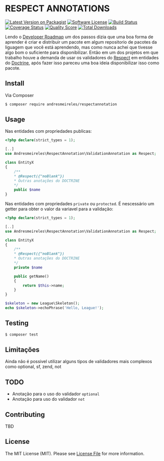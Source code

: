 # RESPECT ANNOTATIONS

[![Latest Version on Packagist][ico-version]][link-packagist]
[![Software License][ico-license]](LICENSE.md)
[![Build Status][ico-travis]][link-travis]
[![Coverage Status][ico-scrutinizer]][link-scrutinizer]
[![Quality Score][ico-code-quality]][link-code-quality]
[![Total Downloads][ico-downloads]][link-downloads]

Lendo o [Developer Roadmap][dev-roadmap] um dos passos dizia que uma boa forma de aprender é criar e distribuir um pacote em algum repositorio 
de pacotes da liguagem que você está aprendendo, mas como nunca achei que tivesse algo bom o suficiente para disponibilizar. Então em um dos 
projetos em que trabalho houve a demanda de usar os validadores do [Respect][respect-validation] em entidades do [Doctrine][doctrine], após 
fazer isso pareceu uma boa ideia disponibilizar isso como pacote.

## Install

Via Composer

``` bash
$ composer require andresmeireles/respectannotation
```

## Usage

Nas entidades com propriedades publicas:

``` php
<?php declare(strict_types = 1);

[..]
use Andresmeireles\RespectAnnotation\ValidationAnnotation as Respect;

class EntityX
{
    /**
    * @Respect({"noBlank"})
    * Outras anotações do DOCTRINE
    */
    public $name
}


```

Nas entidades com propriedades `private` ou `protected`. É nescessário um getter para obter o valor da variavel para a validação:

``` php
<?php declare(strict_types = 1);

[..]
use Andresmeireles\RespectAnnotation\ValidationAnnotation as Respect;

class EntityX
{
    /**
    * @Respect({"noBlank"})
    * Outras anotações do DOCTRINE
    */
    private $name

    public getName()
    {
        return $this->name;
    }
}


```

``` php
$skeleton = new League\Skeleton();
echo $skeleton->echoPhrase('Hello, League!');
```

## Testing

``` bash
$ composer test
```

## Limitações

Ainda não é possivel utilizar alguns tipos de validadores mais complexos como optional, 
sf, zend, not
## TODO

- Anotação para o uso do validador `optional`
- Anotação para uso do validador `not`

## Contributing

TBD

<!-- Please see [CONTRIBUTING](CONTRIBUTING.md) and [CODE_OF_CONDUCT](CODE_OF_CONDUCT.md) for details. -->

## License

The MIT License (MIT). Please see [License File](LICENSE.md) for more information.

[ico-version]: https://img.shields.io/packagist/v/:vendor/:package_name.svg?style=flat-square
[ico-license]: https://img.shields.io/badge/license-MIT-brightgreen.svg?style=flat-square
[ico-travis]: https://img.shields.io/travis/:vendor/:package_name/master.svg?style=flat-square
[ico-scrutinizer]: https://img.shields.io/scrutinizer/coverage/g/:vendor/:package_name.svg?style=flat-square
[ico-code-quality]: https://img.shields.io/scrutinizer/g/:vendor/:package_name.svg?style=flat-square
[ico-downloads]: https://img.shields.io/packagist/dt/:vendor/:package_name.svg?style=flat-square

[link-packagist]: https://packagist.org/packages/:vendor/:package_name
[link-travis]: https://travis-ci.org/:vendor/:package_name
[link-scrutinizer]: https://scrutinizer-ci.com/g/:vendor/:package_name/code-structure
[link-code-quality]: https://scrutinizer-ci.com/g/:vendor/:package_name
[link-downloads]: https://packagist.org/packages/:vendor/:package_name
[link-author]: https://github.com/:author_username
[link-contributors]: ../../contributors
[dev-roadmap]: https://github.com/kamranahmedse/developer-roadmap
[respect-validation]: https://github.com/Respect/Validation
[doctrine]: https://www.doctrine-project.org/
